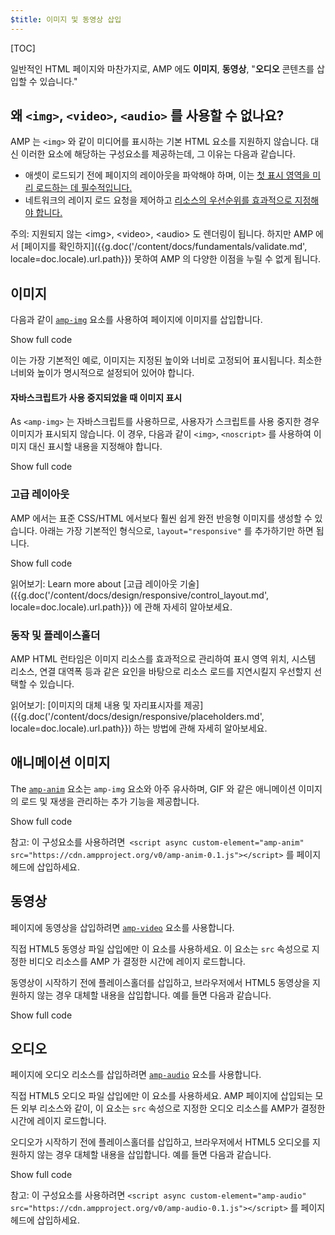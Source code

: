 ```yaml
---
$title: 이미지 및 동영상 삽입
---
```


[TOC]

 일반적인 HTML 페이지와 마찬가지로, AMP 에도 **이미지**, **동영상**, "**오디오** 콘텐츠를 삽입할 수 있습니다."

##  왜 `<img>`, `<video>`, `<audio>` 를 사용할 수 없나요?

 AMP 는 `<img>` 와 같이 미디어를 표시하는 기본 HTML 요소를 지원하지 않습니다. 대신 이러한 요소에 해당하는 구성요소를 제공하는데, 그 이유는 다음과 같습니다.

*  애셋이 로드되기 전에 페이지의 레이아웃을 파악해야 하며, 이는 [첫 표시 영역을 미리 로드하는 데 필수적입니다.](/ko/learn/about-how/#size-all-resources-statically)
*  네트워크의 레이지 로드 요청을 제어하고 [리소스의 우선순위를 효과적으로 지정해야 합니다.](/ko/learn/about-how/#prioritize-resource-loading)

주의:  지원되지 않는 &lt;img&gt;, &lt;video&gt;, &lt;audio&gt; 도 렌더링이 됩니다. 하지만 AMP 에서 [페이지를 확인하지]({{g.doc('/content/docs/fundamentals/validate.md', locale=doc.locale).url.path}}) 못하여 AMP 의 다양한 이점을 누릴 수 없게 됩니다.

## 이미지

 다음과 같이 [`amp-img`](/ko/docs/reference/components/amp-img.html) 요소를 사용하여 페이지에 이미지를 삽입합니다.

<!--embedded example - fixed size image -->
<div>
<amp-iframe height="174"
            layout="fixed-height"
            sandbox="allow-scripts allow-forms allow-same-origin"
            resizable
            src="https://ampproject-b5f4c.firebaseapp.com/examples/ampimg.fixed.embed.html">
  <div overflow tabindex="0" role="button" aria-label="Show more">Show full code</div>
  <div placeholder></div>
</amp-iframe>
</div>

이는 가장 기본적인 예로, 이미지는 지정된 높이와 너비로 고정되어 표시됩니다. 최소한 너비와 높이가 명시적으로 설정되어 있어야 합니다.

#### 자바스크립트가 사용 중지되었을 때 이미지 표시

 As `<amp-img>`  는 자바스크립트를 사용하므로, 사용자가 스크립트를 사용 중지한 경우 이미지가 표시되지 않습니다. 이 경우, 다음과 같이 `<img>`, `<noscript>` 를 사용하여 이미지 대신 표시할 내용을 지정해야 합니다.

<!--embedded example - img with noscript -->
<div>
<amp-iframe height="215"
            layout="fixed-height"
            sandbox="allow-scripts allow-forms allow-same-origin"
            resizable
            src="https://ampproject-b5f4c.firebaseapp.com/examples/ampimg.noscript.embed.html">
  <div overflow tabindex="0" role="button" aria-label="Show more">Show full code</div>
  <div placeholder></div>
</amp-iframe>
</div>

### 고급 레이아웃

 AMP 에서는 표준 CSS/HTML 에서보다 훨씬 쉽게 완전 반응형 이미지를 생성할 수 있습니다. 아래는 가장 기본적인 형식으로, `layout="responsive"` 를 추가하기만 하면 됩니다.

<!--embedded example - basic responsive image -->
<div>
<amp-iframe height="193"
            layout="fixed-height"
            sandbox="allow-scripts allow-forms allow-same-origin"
            resizable
            src="https://ampproject-b5f4c.firebaseapp.com/examples/ampimg.basic.embed.html">
  <div overflow tabindex="0" role="button" aria-label="Show more">Show full code</div>
  <div placeholder></div>
</amp-iframe>
</div>

읽어보기: Learn more about [고급 레이아웃 기술]({{g.doc('/content/docs/design/responsive/control_layout.md', locale=doc.locale).url.path}})
에 관해 자세히 알아보세요.

### 동작 및 플레이스홀더

AMP HTML 런타임은 이미지 리소스를 효과적으로 관리하여 표시 영역 위치, 시스템 리소스, 연결 대역폭 등과 같은 요인을 바탕으로 리소스 로드를 지연시킬지 우선할지 선택할 수 있습니다.

읽어보기: [이미지의 대체 내용 및 자리표시자를 제공]({{g.doc('/content/docs/design/responsive/placeholders.md', locale=doc.locale).url.path}}) 하는 방법에 관해 자세히 알아보세요.


## 애니메이션 이미지

 The [`amp-anim`](/ko/docs/reference/components/amp-anim.html) 요소는 `amp-img` 요소와 아주 유사하며, GIF 와 같은 애니메이션 이미지의 로드 및 재생을 관리하는 추가 기능을 제공합니다.

<!--embedded amp-anim basic example -->
<div>
<amp-iframe height="253"
            layout="fixed-height"
            sandbox="allow-scripts allow-forms allow-same-origin"
            resizable
            src="https://ampproject-b5f4c.firebaseapp.com/examples/ampanim.basic.embed.html">
  <div overflow tabindex="0" role="button" aria-label="Show more">Show full code</div>
  <div placeholder></div>
</amp-iframe>
</div>

참고: 이 구성요소를 사용하려면` <script async custom-element="amp-anim" src="https://cdn.ampproject.org/v0/amp-anim-0.1.js"></script>` 를 페이지 헤드에 삽입하세요.

## 동영상

 페이지에 동영상을 삽입하려면 [`amp-video`](/ko/docs/reference/components/amp-video.html) 요소를 사용합니다.

 직접 HTML5 동영상 파일 삽입에만 이 요소를 사용하세요. 이 요소는 `src` 속성으로 지정한 비디오 리소스를 AMP 가 결정한 시간에 레이지 로드합니다.

동영상이 시작하기 전에 플레이스홀더를 삽입하고, 브라우저에서 HTML5 동영상을 지원하지 않는 경우 대체할 내용을 삽입합니다. 예를 들면 다음과 같습니다.

<!--embedded video example  -->
<div>
<amp-iframe height="234"
            layout="fixed-height"
            sandbox="allow-scripts allow-forms allow-same-origin"
            resizable
            src="https://ampproject-b5f4c.firebaseapp.com/examples/ampvideo.fallback.embed.html">
  <div overflow tabindex="0" role="button" aria-label="Show more">Show full code</div>
  <div placeholder></div>
</amp-iframe>
</div>

## 오디오

 페이지에 오디오 리소스를 삽입하려면 [`amp-audio`](/ko/docs/reference/components/amp-audio.html) 요소를 사용합니다.

 직접 HTML5 오디오 파일 삽입에만 이 요소를 사용하세요. AMP 페이지에 삽입되는 모든 외부 리소스와 같이, 이 요소는 `src` 속성으로 지정한 오디오 리소스를 AMP가 결정한 시간에 레이지 로드합니다.

오디오가 시작하기 전에 플레이스홀더를 삽입하고, 브라우저에서 HTML5 오디오를 지원하지 않는 경우 대체할 내용을 삽입합니다. 예를 들면 다음과 같습니다.

<!--embedded audio example  -->
<div>
<amp-iframe height="314"
            layout="fixed-height"
            sandbox="allow-scripts allow-forms allow-same-origin"
            resizable
            src="https://ampproject-b5f4c.firebaseapp.com/examples/ampaudio.basic.embed.html">
  <div overflow tabindex="0" role="button" aria-label="Show more">Show full code</div>
  <div placeholder></div>
</amp-iframe>
</div>

참고: 이 구성요소를 사용하려면 `<script async custom-element="amp-audio" src="https://cdn.ampproject.org/v0/amp-audio-0.1.js"></script>` 를 페이지 헤드에 삽입하세요.
